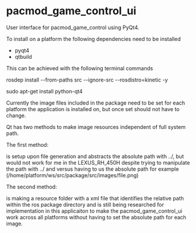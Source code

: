 # pacmod_game_control_ui
User interface for pacmod_game_control using PyQt4.

To install on a platform the following dependencies need to be installed
- pyqt4 
- qtbuild

This can be achieved with the following terminal commands 

rosdep install --from-paths src --ignore-src --rosdistro=kinetic -y

sudo apt-get install python-qt4

Currently the image files included in the package need to be set for each platform the application is installed on, but once set should not have to change.

Qt has two methods to make image resources independent of full system path.

The first method:

is setup upon file generation and abstracts the absolute path with ../, but would not work for me in the LEXUS_RH_450H despite trying to manipulate the path with ../ and versus having to us the absolute path for example (/home/platform/ws/src/package/src/images/file.png)

The second method:

is making a resource folder with a xml file that identifies the relative path within the ros package directory and is still being researched for implementation in this applicaiton to make the pacmod_game_control_ui work across all platforms without having to set the absolute path for each image.
